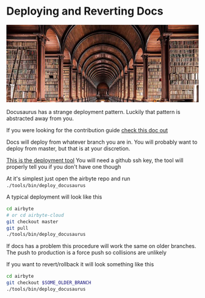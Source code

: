 # Deploying and Reverting Docs

![docs are fun](../../assets/docs/docs.jpg)

Docusaurus has a strange deployment pattern.  Luckily that pattern is abstracted away from you.

If you were looking for the contribution guide [check this doc out](01-contributing_to_docs.md)

Docs will deploy from whatever branch you are in. You will probably want to deploy from master, but that is at your discretion.

[This is the deployment tool](https://github.com/airbytehq/airbyte/blob/master/tools/bin/deploy_docusaurus)
You will need a github ssh key, the tool will properly tell you if you don't have one though

At it's simplest just open the airbyte repo and run `./tools/bin/deploy_docusaurus`

A typical deployment will look like this


```bash
cd airbyte
# or cd airbyte-cloud  
git checkout master
git pull
./tools/bin/deploy_docusaurus
```

If docs has a problem this procedure will work the same on older branches.
The push to production is a force push so collisions are unlikely

If you want to revert/rollback it will look something like this

```bash
cd airbyte
git checkout $SOME_OLDER_BRANCH
./tools/bin/deploy_docusaurus
```
